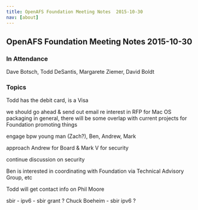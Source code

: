 ```yaml
---
title: OpenAFS Foundation Meeting Notes  2015-10-30
nav: [about]
---
```


## OpenAFS Foundation Meeting Notes  2015-10-30 ##

### In Attendance ###

 Dave Botsch,
 Todd DeSantis,
 Margarete Ziemer,
 David Boldt
 
### Topics ###

Todd has the debit card, is a Visa

we should go ahead & send out email re interest in RFP for Mac OS packaging
in general, there will be some overlap with current projects for Foundation promoting things

engage bpw young man (Zach?), Ben, Andrew, Mark

approach Andrew for Board & Mark V for security

continue discussion on security

Ben is interested in coordinating with Foundation via Technical Advisory Group, etc

Todd will get contact info on Phil Moore

sbir - ipv6 - sbir grant ?
Chuck Boeheim - sbir ipv6 ?
